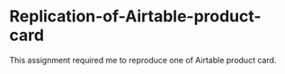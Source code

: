 # Replication-of-Airtable-product-card
This assignment required me to reproduce one of Airtable product card.
